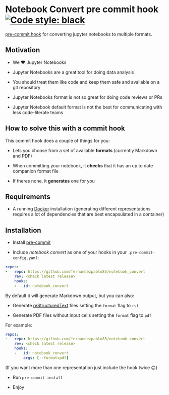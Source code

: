 # Notebook Convert pre commit hook [![Code style: black](https://img.shields.io/badge/code%20style-black-000000.svg)](https://github.com/psf/black)

[pre-commit hook](https://pre-commit.com/) for converting jupyter notebooks to multiple formats.

## Motivation

- We ❤️ Jupyter Notebooks

- Jupyter Notebooks are a great tool for doing data analysis

- You should treat them like code and keep them safe and available on a git repository

- Jupyter Notebooks format is not so great for doing code reviews or PRs

- Jupyter Notebook default format is not the best for communicating with less code-literate teams

## How to solve this with a commit hook

This commit hook does a couple of things for you:

- Lets you choose from a set of available __formats__ (currently Markdown and PDF)

- When committing your notebook, it __checks__ that it has an up to date companion format file

- If theres none, it __generates__ one for you

## Requirements

- A running [Docker](https://www.docker.com/) installation (generating different representations requires a lot of dependencies that are best encapsulated in a container)

## Installation

- Install [pre-commit](https://pre-commit.com/)

- Include _notebook convert_ as one of your hooks in your `.pre-commit-config.yaml`:

```yaml
repos:
-   repo: https://github.com/fernandezpablo85/notebook_convert
    rev: <check latest release>
    hooks:
    -   id: notebook_convert
```

By default it will generate Markdown output, but you can also:

- Generate [reStructuredText](https://en.wikipedia.org/wiki/ReStructuredText) files setting the `format` flag to `rst`

- Generate PDF files without input cells setting the `format` flag to `pdf`

For example:

```yaml
repos:
-   repo: https://github.com/fernandezpablo85/notebook_convert
    rev: <check latest release>
    hooks:
    -   id: notebook_convert
        args: [--format=pdf]
```

(If you want more than one representation just include the hook twice 🙃)

- Run `pre-commit install`

- Enjoy

